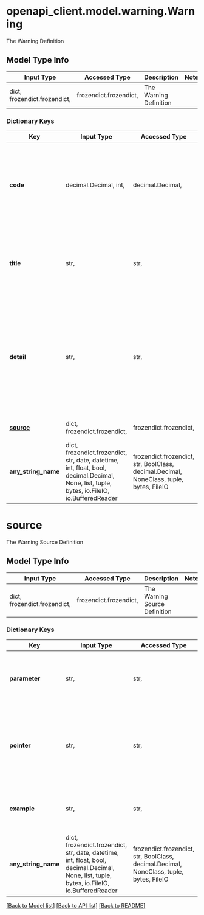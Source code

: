 # openapi_client.model.warning.Warning

The Warning Definition

## Model Type Info
Input Type | Accessed Type | Description | Notes
------------ | ------------- | ------------- | -------------
dict, frozendict.frozendict,  | frozendict.frozendict,  | The Warning Definition | 

### Dictionary Keys
Key | Input Type | Accessed Type | Description | Notes
------------ | ------------- | ------------- | ------------- | -------------
**code** | decimal.Decimal, int,  | decimal.Decimal,  | A machine-readable error code from the Canned Messages table, that will enable the API Consumers code to handle this type of error | 
**title** | str,  | str,  | An error title from the Canned Messages table with a 1:1 correspondence to the error code. This may be localized | 
**detail** | str,  | str,  | An easy-to-read explanation specific to this occurrence of the problem. It should give the API consumer an idea of what went wrong and how to recover from it. Like the title, this field’s value can be localized. | [optional] 
**[source](#source)** | dict, frozendict.frozendict,  | frozendict.frozendict,  | The Warning Source Definition | [optional] 
**any_string_name** | dict, frozendict.frozendict, str, date, datetime, int, float, bool, decimal.Decimal, None, list, tuple, bytes, io.FileIO, io.BufferedReader | frozendict.frozendict, str, BoolClass, decimal.Decimal, NoneClass, tuple, bytes, FileIO | any string name can be used but the value must be the correct type | [optional]

# source

The Warning Source Definition

## Model Type Info
Input Type | Accessed Type | Description | Notes
------------ | ------------- | ------------- | -------------
dict, frozendict.frozendict,  | frozendict.frozendict,  | The Warning Source Definition | 

### Dictionary Keys
Key | Input Type | Accessed Type | Description | Notes
------------ | ------------- | ------------- | ------------- | -------------
**parameter** | str,  | str,  | The key of the URI path or query parameter that caused the error | [optional] 
**pointer** | str,  | str,  | A JSON Pointer [RFC6901] to the associated entity in the request body that caused this error | [optional] 
**example** | str,  | str,  | A sample input to guide the user when resolving this issue | [optional] 
**any_string_name** | dict, frozendict.frozendict, str, date, datetime, int, float, bool, decimal.Decimal, None, list, tuple, bytes, io.FileIO, io.BufferedReader | frozendict.frozendict, str, BoolClass, decimal.Decimal, NoneClass, tuple, bytes, FileIO | any string name can be used but the value must be the correct type | [optional]

[[Back to Model list]](../../README.md#documentation-for-models) [[Back to API list]](../../README.md#documentation-for-api-endpoints) [[Back to README]](../../README.md)

